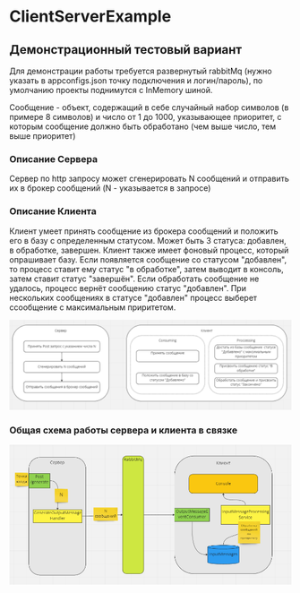 # ClientServerExample

## Демонстрационный тестовый вариант 

Для демонстрации работы требуется развернутый rabbitMq (нужно указать в appconfigs.json точку подключения и логин/пароль), по умолчанию проекты поднимутся с InMemory шиной.

Сообщение - объект, содержащий в себе случайный набор символов (в примере 8 символов) и число от 1 до 1000, указывающее приоритет, с которым сообщение должно быть обработано (чем выше число, тем выше приоритет)

### Описание Сервера 
Сервер по http запросу может сгенерировать N сообщений и отправить их в брокер сообщений (N - указывается в запросе)

### Описание Клиента
Клиент умеет принять сообщение из брокера сообщений и положить его в базу с определенным статусом. Может быть 3 статуса: добавлен, в обработке, завершен. Клиент также имеет фоновый процесс, который опрашивает базу. Если появляется сообщение со статусом "добавлен", то процесс ставит ему статус "в обработке", затем выводит в консоль, затем ставит статус "завершён". Если обработать сообщение не удалось, процесс вернёт сообщению статус "добавлен". При нескольких сообщениях в статусе "добавлен" процесс выберет ссообщение с максимальным приритетом.

![Image alt](https://github.com/ZryvNik/ClientServerExample/raw/master/Images/2.png)

### Общая схема работы сервера и клиента в связке
![Image alt](https://github.com/ZryvNik/ClientServerExample/raw/master/Images/1.png)
